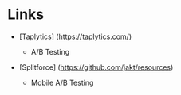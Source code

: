 # Links

* [Taplytics] (https://taplytics.com/)
	* A/B Testing

* [Splitforce] (https://github.com/jakt/resources)
	* Mobile A/B Testing

